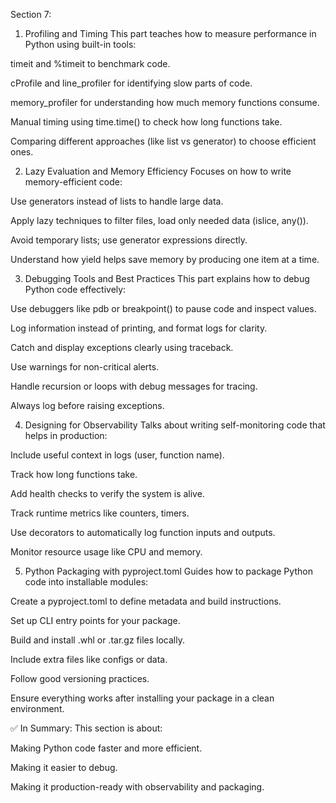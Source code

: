 Section 7:
1. Profiling and Timing
This part teaches how to measure performance in Python using built-in tools:

timeit and %timeit to benchmark code.

cProfile and line_profiler for identifying slow parts of code.

memory_profiler for understanding how much memory functions consume.

Manual timing using time.time() to check how long functions take.

Comparing different approaches (like list vs generator) to choose efficient ones.

2. Lazy Evaluation and Memory Efficiency
Focuses on how to write memory-efficient code:

Use generators instead of lists to handle large data.

Apply lazy techniques to filter files, load only needed data (islice, any()).

Avoid temporary lists; use generator expressions directly.

Understand how yield helps save memory by producing one item at a time.

3. Debugging Tools and Best Practices
This part explains how to debug Python code effectively:

Use debuggers like pdb or breakpoint() to pause code and inspect values.

Log information instead of printing, and format logs for clarity.

Catch and display exceptions clearly using traceback.

Use warnings for non-critical alerts.

Handle recursion or loops with debug messages for tracing.

Always log before raising exceptions.

4. Designing for Observability
Talks about writing self-monitoring code that helps in production:

Include useful context in logs (user, function name).

Track how long functions take.

Add health checks to verify the system is alive.

Track runtime metrics like counters, timers.

Use decorators to automatically log function inputs and outputs.

Monitor resource usage like CPU and memory.

5. Python Packaging with pyproject.toml
Guides how to package Python code into installable modules:

Create a pyproject.toml to define metadata and build instructions.

Set up CLI entry points for your package.

Build and install .whl or .tar.gz files locally.

Include extra files like configs or data.

Follow good versioning practices.

Ensure everything works after installing your package in a clean environment.

✅ In Summary:
This section is about:

Making Python code faster and more efficient.

Making it easier to debug.

Making it production-ready with observability and packaging.
